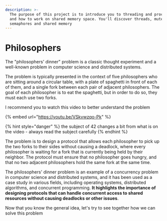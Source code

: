 ```yaml
---
description: >-
  The purpose of this project is to introduce you to threading and processes,
  and how to work on shared memory space. You'll discover threads, mutex,
  semaphores and shared memory
---
```


# Philosophers

The "philosophers' dinner" problem is a classic thought experiment and a well-known problem in computer science and distributed systems.

The problem is typically presented in the context of five philosophers who are sitting around a circular table, with a plate of spaghetti in front of each of them, and a single fork between each pair of adjacent philosophers. The goal of each philosopher is to eat the spaghetti, but in order to do so, they must each use two forks.

I recommend you to watch this video to better understand the problem

{% embed url="https://youtu.be/VSkvwzqo-Pk" %}

{% hint style="danger" %}
the subject of 42 changes a bit from what is on the video - always read the subject carefully
{% endhint %}

The problem is to design a protocol that allows each philosopher to pick up the two forks to their sides without causing a deadlock, where every philosopher is waiting for a fork that is currently being held by their neighbor. The protocol must ensure that no philosopher goes hungry, and that no two adjacent philosophers hold the same fork at the same time.

The philosophers' dinner problem is an example of a concurrency problem in computer science and distributed systems, and it has been used as a case study in various fields, including operating systems, distributed algorithms, and concurrent programming. **It highlights the importance of designing protocols that can handle concurrent access to shared resources without causing deadlocks or other issues**.



Now that you know the general idea, let's try to see together how we can solve this problem

